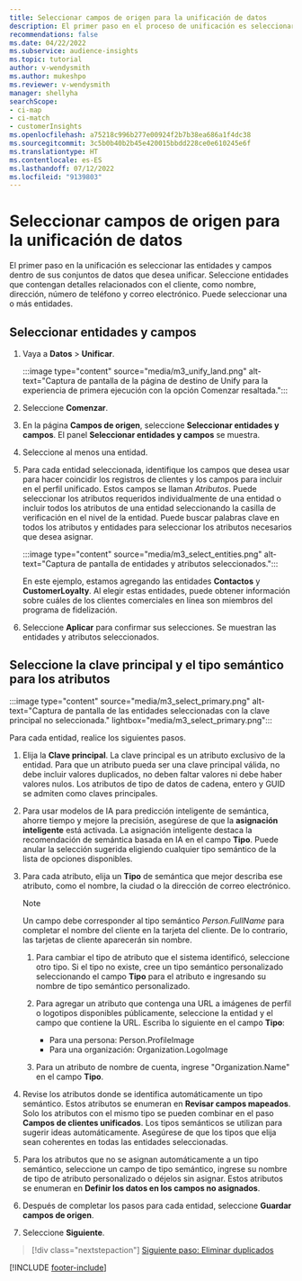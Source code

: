 ```yaml
---
title: Seleccionar campos de origen para la unificación de datos
description: El primer paso en el proceso de unificación es seleccionar entidades, atributos, claves primarias y tipos semánticos para asignar datos al perfil de cliente unificado.
recommendations: false
ms.date: 04/22/2022
ms.subservice: audience-insights
ms.topic: tutorial
author: v-wendysmith
ms.author: mukeshpo
ms.reviewer: v-wendysmith
manager: shellyha
searchScope:
- ci-map
- ci-match
- customerInsights
ms.openlocfilehash: a75218c996b277e00924f2b7b38ea686a1f4dc38
ms.sourcegitcommit: 3c5b0b40b2b45e420015bbdd228ce0e610245e6f
ms.translationtype: HT
ms.contentlocale: es-ES
ms.lasthandoff: 07/12/2022
ms.locfileid: "9139803"
---
```

# <a name="select-source-fields-for-data-unification"></a>Seleccionar campos de origen para la unificación de datos

El primer paso en la unificación es seleccionar las entidades y campos dentro de sus conjuntos de datos que desea unificar. Seleccione entidades que contengan detalles relacionados con el cliente, como nombre, dirección, número de teléfono y correo electrónico. Puede seleccionar una o más entidades.

## <a name="select-entities-and-fields"></a>Seleccionar entidades y campos

1. Vaya a **Datos** > **Unificar**.

   :::image type="content" source="media/m3_unify_land.png" alt-text="Captura de pantalla de la página de destino de Unify para la experiencia de primera ejecución con la opción Comenzar resaltada.":::

1. Seleccione **Comenzar**.

1. En la página **Campos de origen**, seleccione **Seleccionar entidades y campos**. El panel **Seleccionar entidades y campos** se muestra.

1. Seleccione al menos una entidad.

1. Para cada entidad seleccionada, identifique los campos que desea usar para hacer coincidir los registros de clientes y los campos para incluir en el perfil unificado. Estos campos se llaman *Atributos*. Puede seleccionar los atributos requeridos individualmente de una entidad o incluir todos los atributos de una entidad seleccionando la casilla de verificación en el nivel de la entidad. Puede buscar palabras clave en todos los atributos y entidades para seleccionar los atributos necesarios que desea asignar.

   :::image type="content" source="media/m3_select_entities.png" alt-text="Captura de pantalla de entidades y atributos seleccionados.":::

   En este ejemplo, estamos agregando las entidades **Contactos** y **CustomerLoyalty**. Al elegir estas entidades, puede obtener información sobre cuáles de los clientes comerciales en línea son miembros del programa de fidelización.

1. Seleccione **Aplicar** para confirmar sus selecciones. Se muestran las entidades y atributos seleccionados.

## <a name="select-primary-key-and-semantic-type-for-attributes"></a>Seleccione la clave principal y el tipo semántico para los atributos

   :::image type="content" source="media/m3_select_primary.png" alt-text="Captura de pantalla de las entidades seleccionadas con la clave principal no seleccionada." lightbox="media/m3_select_primary.png":::

Para cada entidad, realice los siguientes pasos.

1. Elija la **Clave principal**. La clave principal es un atributo exclusivo de la entidad. Para que un atributo pueda ser una clave principal válida, no debe incluir valores duplicados, no deben faltar valores ni debe haber valores nulos. Los atributos de tipo de datos de cadena, entero y GUID se admiten como claves principales.

1. Para usar modelos de IA para predicción inteligente de semántica, ahorre tiempo y mejore la precisión, asegúrese de que la **asignación inteligente** está activada. La asignación inteligente destaca la recomendación de semántica basada en IA en el campo **Tipo**. Puede anular la selección sugerida eligiendo cualquier tipo semántico de la lista de opciones disponibles.

1. Para cada atributo, elija un **Tipo** de semántica que mejor describa ese atributo, como el nombre, la ciudad o la dirección de correo electrónico.

   > [!NOTE]
   > Un campo debe corresponder al tipo semántico *Person.FullName* para completar el nombre del cliente en la tarjeta del cliente. De lo contrario, las tarjetas de cliente aparecerán sin nombre.

   1. Para cambiar el tipo de atributo que el sistema identificó, seleccione otro tipo. Si el tipo no existe, cree un tipo semántico personalizado seleccionando el campo **Tipo** para el atributo e ingresando su nombre de tipo semántico personalizado.

   1. Para agregar un atributo que contenga una URL a imágenes de perfil o logotipos disponibles públicamente, seleccione la entidad y el campo que contiene la URL. Escriba lo siguiente en el campo **Tipo**:
      - Para una persona: Person.ProfileImage
      - Para una organización: Organization.LogoImage

   1. Para un atributo de nombre de cuenta, ingrese "Organization.Name" en el campo **Tipo**.

1. Revise los atributos donde se identifica automáticamente un tipo semántico. Estos atributos se enumeran en **Revisar campos mapeados**. Solo los atributos con el mismo tipo se pueden combinar en el paso **Campos de clientes unificados**. Los tipos semánticos se utilizan para sugerir ideas automáticamente. Asegúrese de que los tipos que elija sean coherentes en todas las entidades seleccionadas.

1. Para los atributos que no se asignan automáticamente a un tipo semántico, seleccione un campo de tipo semántico, ingrese su nombre de tipo de atributo personalizado o déjelos sin asignar. Estos atributos se enumeran en **Definir los datos en los campos no asignados**.

1. Después de completar los pasos para cada entidad, seleccione **Guardar campos de origen**.

1. Seleccione **Siguiente**.

> [!div class="nextstepaction"]
> [Siguiente paso: Eliminar duplicados](remove-duplicates.md)

[!INCLUDE [footer-include](includes/footer-banner.md)]

